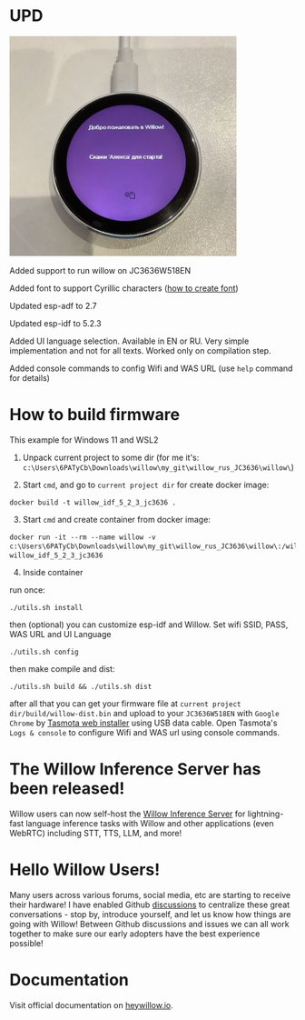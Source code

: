 # UPD

![pic](https://github.com/6PATyCb/willow/blob/JC3636W518EN-support/photo_2024-12-30_21-32-38.jpg?raw=true)

Added support to run willow on JC3636W518EN 

Added font to support Cyrillic characters ([how to create font](https://forum.lvgl.io/t/esp32-lvgl-example-with-cyrillic-fonts/9756))

Updated esp-adf to 2.7

Updated esp-idf to 5.2.3

Added UI language selection. Available in EN or RU. Very simple implementation and not for all texts. Worked only on compilation step.

Added console commands to config Wifi and WAS URL (use `help` command for details)

# How to build firmware

This example for Windows 11 and WSL2

1. Unpack current project to some dir (for me it's: `c:\Users\6PATyCb\Downloads\willow\my_git\willow_rus_JC3636\willow\`)

2. Start `cmd`, and go to `current project dir` for create docker image:
```
docker build -t willow_idf_5_2_3_jc3636 .
```
3. Start `cmd` and create container from docker image:
```
docker run -it --rm --name willow -v c:\Users\6PATyCb\Downloads\willow\my_git\willow_rus_JC3636\willow\:/willow  willow_idf_5_2_3_jc3636
```
4. Inside container

run once:
```
./utils.sh install
```
then (optional) you can customize esp-idf and Willow. Set wifi SSID, PASS, WAS URL and UI Language
```
./utils.sh config
```
then make compile and dist:
```
./utils.sh build && ./utils.sh dist 
```
after all that you can get your firmware file at `current project dir/build/willow-dist.bin` and upload to your `JC3636W518EN` with `Google Chrome` by [Tasmota web installer](https://tasmota.github.io/install/) using USB data cable. Open Tasmota's `Logs & console` to configure Wifi and WAS url using console commands.

# The Willow Inference Server has been released!

Willow users can now self-host the [Willow Inference Server](https://github.com/toverainc/willow-inference-server) for lightning-fast language inference tasks with Willow and other applications (even WebRTC) including STT, TTS, LLM, and more!

# Hello Willow Users!

Many users across various forums, social media, etc are starting to receive their hardware! I have enabled Github [discussions](https://github.com/toverainc/willow/discussions) to centralize these great conversations - stop by, introduce yourself, and let us know how things are going with Willow! Between Github discussions and issues we can all work together to make sure our early adopters have the best experience possible!

# Documentation

Visit official documentation on [heywillow.io](https://heywillow.io).

